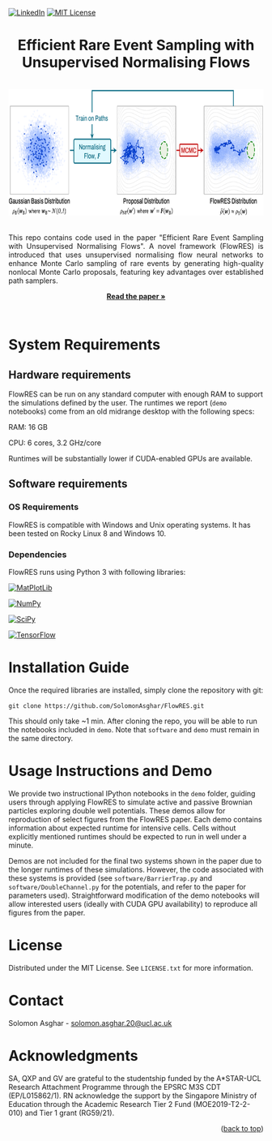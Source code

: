 <a name="readme-top"></a>

[![LinkedIn][linkedin-shield]][linkedin-url]
[![MIT License][license-shield]][license-url]

<div align="center">
  <h1 align="center">Efficient Rare Event Sampling with Unsupervised
Normalising Flows</h1>
  <br />
  <a href="https://github.com/SolomonAsghar/Efficient-Rare-Event-Sampling-with-Unsupervised-Normalising-Flows">
    <img src="FlowRES_Schematic.png" alt="FlowRES workflow schematic" height="250">
  </a>
  <p align="justify">
    <br />
    This repo contains code used in the paper "Efficient Rare Event Sampling with Unsupervised Normalising Flows". A novel framework (FlowRES) is introduced that uses unsupervised normalising flow neural networks to enhance Monte Carlo sampling of rare events by generating high-quality nonlocal Monte Carlo proposals, featuring key advantages over established path samplers. 
    <p align="center">
    <a target="_blank" href="https://arxiv.org/pdf/2401.01072.pdf"><strong>Read the paper »</strong></a>
    </p>
    <br />
  </p>
</div>

# System Requirements
## Hardware requirements
FlowRES can be run on any standard computer with enough RAM to support the simulations defined by the user. The runtimes we report (`demo` notebooks) come from an old midrange desktop with the following specs:

RAM: 16 GB

CPU: 6 cores, 3.2 GHz/core

Runtimes will be substantially lower if CUDA-enabled GPUs are available. 

## Software requirements
### OS Requirements
FlowRES is compatible with Windows and Unix operating systems. It has been tested on Rocky Linux 8 and Windows 10.

### Dependencies
FlowRES runs using Python 3 with following libraries:

[![MatPlotLib][MatPlotLib-badge]][MatPlotLib-url]

[![NumPy][NumPy-badge]][NumPy-url]

[![SciPy][SciPy-badge]][SciPy-url]

[![TensorFlow][TensorFlow-badge]][TensorFlow-url]


# Installation Guide
Once the required libraries are installed, simply clone the repository with git:
```
git clone https://github.com/SolomonAsghar/FlowRES.git
```
This should only take ~1 min. After cloning the repo, you will be able to run the notebooks included in `demo`. Note that `software` and `demo` must remain in the same directory.

# Usage Instructions and Demo

We provide two instructional IPython notebooks in the `demo` folder, guiding users through applying FlowRES to simulate active and passive Brownian particles exploring double well potentials.
These demos allow for reproduction of select figures from the FlowRES paper. Each demo contains information about expected runtime for intensive cells. Cells without explicitly mentioned runtimes should be expected to run in well under a minute. 

Demos are not included for the final two systems shown in the paper due to the longer runtimes of these simulations.
However, the code associated with these systems is provided (see `software/BarrierTrap.py` and `software/DoubleChannel.py` for the potentials, and refer to the paper for parameters used). Straightforward modification of the demo notebooks will allow interested users (ideally with CUDA GPU availability) to reproduce all figures from the paper.

<!-- LICENSE -->
# License

Distributed under the MIT License. See `LICENSE.txt` for more information.



<!-- CONTACT -->
# Contact

Solomon Asghar - solomon.asghar.20@ucl.ac.uk


<!-- ACKNOWLEDGMENTS -->
# Acknowledgments

SA, QXP and GV are grateful to the studentship
funded by the A*STAR-UCL Research Attachment Programme through the EPSRC M3S CDT (EP/L015862/1). RN acknowledge the support by the Singapore Ministry of Education through the Academic Research Tier 2 Fund (MOE2019-T2-2-010)
and Tier 1 grant (RG59/21).

<p align="right">(<a href="#readme-top">back to top</a>)</p>



<!-- MARKDOWN LINKS & IMAGES -->
<!-- https://www.markdownguide.org/basic-syntax/#reference-style-links -->
[contributors-shield]: https://img.shields.io/github/contributors/github_username/repo_name.svg?style=for-the-badge
[contributors-url]: https://github.com/github_username/repo_name/graphs/contributors
[forks-shield]: https://img.shields.io/github/forks/github_username/repo_name.svg?style=for-the-badge
[forks-url]: https://github.com/github_username/repo_name/network/members
[stars-shield]: https://img.shields.io/github/stars/github_username/repo_name.svg?style=for-the-badge
[stars-url]: https://github.com/github_username/repo_name/stargazers
[issues-shield]: https://img.shields.io/github/issues/github_username/repo_name.svg?style=for-the-badge
[issues-url]: https://github.com/github_username/repo_name/issues
[license-shield]: https://img.shields.io/github/license/othneildrew/Best-README-Template.svg?style=for-the-badge
[license-url]: https://github.com/SolomonAsghar/Efficient-Rare-Event-Sampling-with-Unsupervised-Normalising-Flows/blob/master/LICENSE.txt
[linkedin-shield]: https://img.shields.io/badge/-LinkedIn-black.svg?style=for-the-badge&logo=linkedin&colorB=555
[linkedin-url]: https://www.linkedin.com/in/solomon-asghar-12b3a0215/
[product-screenshot]: images/screenshot.png
[Next.js]: https://img.shields.io/badge/next.js-000000?style=for-the-badge&logo=nextdotjs&logoColor=white
[Next-url]: https://nextjs.org/
[React.js]: https://img.shields.io/badge/React-20232A?style=for-the-badge&logo=react&logoColor=61DAFB
[React-url]: https://reactjs.org/
[Vue.js]: https://img.shields.io/badge/Vue.js-35495E?style=for-the-badge&logo=vuedotjs&logoColor=4FC08D
[Vue-url]: https://vuejs.org/
[Angular.io]: https://img.shields.io/badge/Angular-DD0031?style=for-the-badge&logo=angular&logoColor=white
[Angular-url]: https://angular.io/
[Svelte.dev]: https://img.shields.io/badge/Svelte-4A4A55?style=for-the-badge&logo=svelte&logoColor=FF3E00
[Svelte-url]: https://svelte.dev/
[Laravel.com]: https://img.shields.io/badge/Laravel-FF2D20?style=for-the-badge&logo=laravel&logoColor=white
[Laravel-url]: https://laravel.com
[Bootstrap.com]: https://img.shields.io/badge/Bootstrap-563D7C?style=for-the-badge&logo=bootstrap&logoColor=white
[Bootstrap-url]: https://getbootstrap.com
[JQuery.com]: https://img.shields.io/badge/jQuery-0769AD?style=for-the-badge&logo=jquery&logoColor=white
[JQuery-url]: https://jquery.com 
[Python-badge]: https://img.shields.io/badge/python-3670A0?style=for-the-badge&logo=python&logoColor=ffdd54
[Python-url]: https://www.python.org/
[NumPy-badge]: https://img.shields.io/badge/numpy-%23013243.svg?style=for-the-badge&logo=numpy&logoColor=white
[NumPy-url]: https://numpy.org/
[TensorFlow-badge]: https://img.shields.io/badge/TensorFlow-%23FF6F00.svg?style=for-the-badge&logo=TensorFlow&logoColor=white
[TensorFlow-url]: https://www.tensorflow.org/
[Keras-badge]: https://img.shields.io/badge/Keras-%23D00000.svg?style=for-the-badge&logo=Keras&logoColor=white
[Keras-url]: https://keras.io/
[SciPy-badge]: https://img.shields.io/badge/SciPy-%230C55A5.svg?style=for-the-badge&logo=scipy&logoColor=%white
[SciPy-url]: https://scipy.org/
[MatPlotLib-badge]: https://img.shields.io/badge/Matplotlib-%23ffffff.svg?style=for-the-badge&logo=Matplotlib&logoColor=black
[MatPlotLib-url]: https://matplotlib.org/
